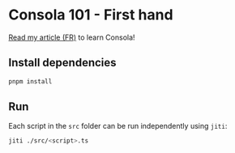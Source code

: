 # Consola 101 - First hand

[Read my article (FR)](https://esteban-soubiran.site/articles/consola-101-premiere-prise-en-main/) to learn Consola!

## Install dependencies

```bash
pnpm install
```

## Run

Each script in the `src` folder can be run independently using `jiti`:

```bash
jiti ./src/<script>.ts
```
